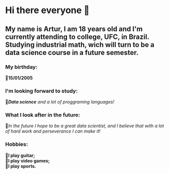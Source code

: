 
# Hi there everyone 👋

## My name is Artur, I am 18 years old and I'm currently attending to college, UFC, in Brazil. Studying industrial math, wich will turn to be a data science course in a future semester.

### My birthday:
🔸**15/01/2005**

### I'm looking forward to study:
🔸_**Data science** and a lot of proggraming languages!_

### What I look after in the future: 
🔸_In the future I hope to be a great data scientist, and I believe that with a lot of hard work and perseverance I can make it!_

### Hobbies:
🔸**I play guitar;** <br />
🔸**I play video games;** <br />
🔸**I play sports.**

